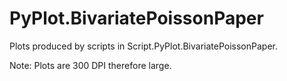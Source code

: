 # PyPlot.BivariatePoissonPaper

Plots produced by scripts in Script.PyPlot.BivariatePoissonPaper.

Note: Plots are 300 DPI therefore large.
